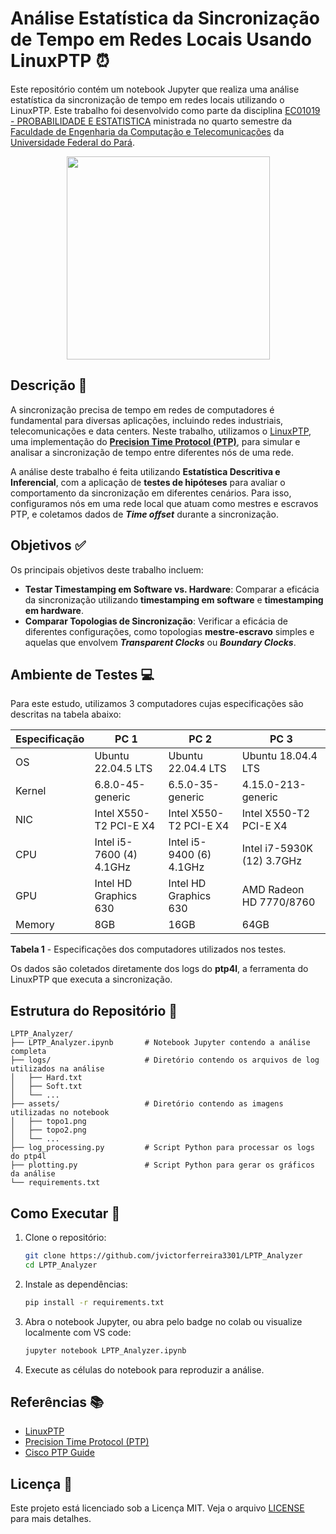 # Análise Estatística da Sincronização de Tempo em Redes Locais Usando LinuxPTP ⏰

Este repositório contém um notebook Jupyter que realiza uma análise estatística da sincronização de tempo em redes locais utilizando o LinuxPTP. Este trabalho foi desenvolvido como parte da disciplina [EC01019 - PROBABILIDADE E ESTATISTICA](https://github.com/glaucogoncalves/p-e) ministrada no quarto semestre da [Faculdade de Engenharia da Computação e Telecomunicações](https://www.itec.ufpa.br/index.php?option=com_content&view=article&id=211:faculdade-de-engenharia-da-computacao-e-telecomunicacoes&catid=74&Itemid=114&lang=pt) da [Universidade Federal do Pará](https://ufpa.br/).

<div align="center">
    <img src="./assets/PTP.png" width="325" height="auto">
</div>

## Descrição 📖

A sincronização precisa de tempo em redes de computadores é fundamental para diversas aplicações, incluindo redes industriais, telecomunicações e data centers. Neste trabalho, utilizamos o [LinuxPTP](https://linuxptp.sourceforge.net/), uma implementação do [**Precision Time Protocol (PTP)**](https://endruntechnologies.com/pdf/PTP-1588.pdf), para simular e analisar a sincronização de tempo entre diferentes nós de uma rede.

A análise deste trabalho é feita utilizando **Estatística Descritiva e Inferencial**, com a aplicação de **testes de hipóteses** para avaliar o comportamento da sincronização em diferentes cenários. Para isso, configuramos nós em uma rede local que atuam como mestres e escravos PTP, e coletamos dados de _**Time offset**_ durante a sincronização.

## Objetivos ✅

Os principais objetivos deste trabalho incluem:

- **Testar Timestamping em Software vs. Hardware**: Comparar a eficácia da sincronização utilizando **timestamping em software** e **timestamping em hardware**.
- **Comparar Topologias de Sincronização**: Verificar a eficácia de diferentes configurações, como topologias **mestre-escravo** simples e aquelas que envolvem **_Transparent Clocks_** ou **_Boundary Clocks_**.

## Ambiente de Testes 💻

Para este estudo, utilizamos 3 computadores cujas especificações são descritas na tabela abaixo:

| Especificação      | PC 1                | PC 2                | PC 3                     |
|--------------------|------------------------------|----------------------------------|--------------------------------------|
| OS                 | Ubuntu 22.04.5 LTS           | Ubuntu 22.04.4 LTS               | Ubuntu 18.04.4 LTS                   |
| Kernel             | 6.8.0-45-generic             | 6.5.0-35-generic                 | 4.15.0-213-generic                   |
| NIC                | Intel X550-T2 PCI-E X4       | Intel X550-T2 PCI-E X4           | Intel X550-T2 PCI-E X4               |
| CPU                | Intel i5-7600 (4) 4.1GHz     | Intel i5-9400 (6) 4.1GHz         | Intel i7-5930K (12) 3.7GHz           |
| GPU                | Intel HD Graphics 630        | Intel HD Graphics 630            | AMD Radeon HD 7770/8760              |
| Memory             | 8GB                          | 16GB                             | 64GB                                 |

**Tabela 1** - Especificações dos computadores utilizados nos testes.

Os dados são coletados diretamente dos logs do **ptp4l**, a ferramenta do LinuxPTP que executa a sincronização.

## Estrutura do Repositório  📁

```plaintext
LPTP_Analyzer/
├── LPTP_Analyzer.ipynb       # Notebook Jupyter contendo a análise completa
├── logs/                     # Diretório contendo os arquivos de log utilizados na análise
│   ├── Hard.txt
│   ├── Soft.txt
│   └── ...
├── assets/                   # Diretório contendo as imagens utilizadas no notebook
│   ├── topo1.png
│   ├── topo2.png
│   └── ...
├── log_processing.py         # Script Python para processar os logs do ptp4l
├── plotting.py               # Script Python para gerar os gráficos da análise
└── requirements.txt         
```
## Como Executar 🔨

1. Clone o repositório:
    ```bash
    git clone https://github.com/jvictorferreira3301/LPTP_Analyzer
    cd LPTP_Analyzer
    ```

2. Instale as dependências:
    ```bash
    pip install -r requirements.txt
    ```

3. Abra o notebook Jupyter, ou abra pelo badge no colab ou visualize localmente com VS code:
    ```bash
    jupyter notebook LPTP_Analyzer.ipynb
    ```

4. Execute as células do notebook para reproduzir a análise.

## Referências 📚

- [LinuxPTP](https://linuxptp.sourceforge.net/)
- [Precision Time Protocol (PTP)](https://endruntechnologies.com/pdf/PTP-1588.pdf)
- [Cisco PTP Guide](https://www.cisco.com/c/en/us/td/docs/dcn/aci/apic/5x/system-management-configuration/cisco-apic-system-management-configuration-guide-51x/m-precision-time-protocol.html)

## Licença 📄

Este projeto está licenciado sob a Licença MIT. Veja o arquivo [LICENSE](LICENSE) para mais detalhes.
